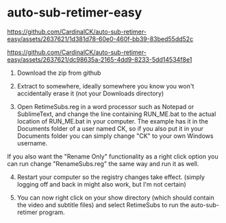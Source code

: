 ﻿# auto-sub-retimer-easy

https://github.com/CardinalCK/auto-sub-retimer-easy/assets/2637621/1d381d78-60e0-460f-bb39-83bed55dd52c

https://github.com/CardinalCK/auto-sub-retimer-easy/assets/2637621/dc98635a-2165-4dd9-8233-5dd14534f8e1


1. Download the zip from github

2. Extract to somewhere, ideally somewhere you know you won't accidentally erase it (not your Downloads directory)

3. Open RetimeSubs.reg in a word processor such as Notepad or SublimeText, and change the line containing RUN_ME.bat to the actual location of RUN_ME.bat in your computer. The example has it in the Documents folder of a user named CK, so if you also put it in your Documents folder you can simply change "CK" to your own Windows username.

If you also want the "Rename Only" functionality as a right click option you can run change "RenameSubs.reg" the same way and run it as well.

4. Restart your computer so the registry changes take effect. (simply logging off and back in might also work, but I'm not certain)

5. You can now right click on your show directory (which should contain the video and subtitle files) and select RetimeSubs to run the auto-sub-retimer program.
